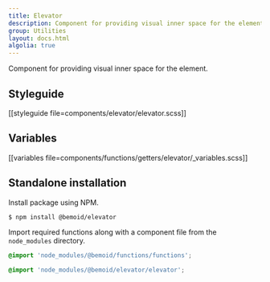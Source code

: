 ```yaml
---
title: Elevator
description: Component for providing visual inner space for the element.
group: Utilities
layout: docs.html
algolia: true
---
```


Component for providing visual inner space for the element.

## Styleguide

[[styleguide file=components/elevator/elevator.scss]]

## Variables

[[variables file=components/functions/getters/elevator/_variables.scss]]

## Standalone installation

Install package using NPM.

```bash
$ npm install @bemoid/elevator
```

Import required functions along with a component file from the `node_modules` directory.

```scss
@import 'node_modules/@bemoid/functions/functions';

@import 'node_modules/@bemoid/elevator/elevator';
```